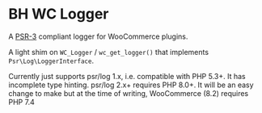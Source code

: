 # BH WC Logger

A [PSR-3](https://www.php-fig.org/psr/psr-3/) compliant logger for WooCommerce plugins.

A light shim on `WC_Logger` / `wc_get_logger()` that implements `Psr\Log\LoggerInterface`.



Currently just supports psr/log 1.x, i.e. compatible with PHP 5.3+. It has incomplete type hinting. psr/log 2.x+ requires PHP 8.0+. It will be an easy change to make but at the time of writing, WooCommerce (8.2) requires PHP 7.4
